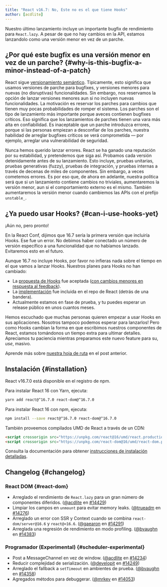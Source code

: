 ```yaml
---
title: "React v16.7: No, Este no es el que tiene Hooks"
author: [acdlite]
---
```


Nuestro último lanzamiento incluye un importante bugfix de rendimiento para `React.lazy`. A pesar de que no hay cambios en la API, estamos lanzandolo como una versión menor en vez de un parche.

## ¿Por qué este bugfix es una versión menor en vez de un parche? {#why-is-this-bugfix-a-minor-instead-of-a-patch}

React sigue [versionamiento semántico](/docs/faq-versioning.html). Tipicamente, esto significa que usamos versiones de parche para bugfixes, y versiones menores para nuevas (no disruptivas) funcionalidades. Sin embargo, nos reservamos la opción de lanzar versiones menores aun si no incluyen nuevas funcionalidades. La motivación es reservar los parches para cambios que tienen muy pocas probabilidades de romper el sistema. Los parches son el tipo de lanzamiento más importante porque aveces contienen bugfixes críticos. Eso significa que los lanzamientos de parches tienen una vara más alta en confiabilidad. Es inaceptable que un parche introduzca errores, porque si las personas empiezan a desconfiar de los parches, nuestra habilidad de arreglar bugfixes críticos se verá comprometida — por ejemplo, arreglar una vulnerabilidad de seguridad.

Nunca hemos querido lanzar errores. React se ha ganado una reputación por su estabilidad, y pretendemos que siga así. Probamos cada versión detenidamente antes de su lanzamiento. Esto incluye, pruebas unitarias, pruebas generativas (fuzzy), pruebas de integración, y pruebas internas a través de decenas de miles de componentes. Sin embargo, a veces cometemos errores. Es por eso que, de ahora en adelante, nuestra política será que si un lanzamiento contiene cambios no triviales, aumentaremos la versión menor, aun si el comportamiento externo es el mismo. También aumentaremos la versión menor cuando cambiemos las APIs con el prefijo `unstable_`.

## ¿Ya puedo usar Hooks? {#can-i-use-hooks-yet}

¡Aún no, pero pronto!

En la React Conf, dijimos que 16.7 sería la primera versión que incluiría Hooks. Ese fue un error. No debimos haber conectado un número de versión específico a una funcionalidad que no habíamos lanzado. Evitaremos esto en el futuro.

Aunque 16.7 no incluye Hooks, por favor no infieras nada sobre el tiempo en el que vamos a lanzar Hooks. Nuestros planes para Hooks no han cambiado:

- La [propuesta de Hooks](https://github.com/reactjs/rfcs/pull/68) fue aceptada ([con cambios menores en respuesta al feedback](https://github.com/reactjs/rfcs/pull/68#issuecomment-439314884)).
- La [implementación](https://github.com/facebook/react/commit/7bee9fbdd49aa5b9365a94b0ddf6db04bc1bf51c) fue incluida en el repo de React (detrás de una bandera).
- Actualmente estamos en fase de prueba, y tu puedes esperar un release público en unos cuantos meses.

Hemos escuchado que muchas personas quieren empezar a usar Hooks en sus aplicaciones. Nosotros tampoco podemos esperar para lanzarlos! Pero como Hooks cambian la forma en que escribimos nuestros componentes de React, estamos tomándonos un tiempo extra para ultimar detalles. Apreciamos tu paciencia mientras preparamos este nuevo feature para su, *use*, masivo.

Aprende más sobre [nuestra hoja de ruta](/blog/2018/11/27/react-16-roadmap.html) en el post anterior.


## Instalación {#installation}

React v16.7.0 está disponible en el registro de npm.

Para instalar React 16 con Yarn, ejecuta:

```bash
yarn add react@^16.7.0 react-dom@^16.7.0
```

Para instalar React 16 con npm, ejecuta:

```bash
npm install --save react@^16.7.0 react-dom@^16.7.0
```

También proveemos compilados UMD de React a través de un CDN:

```html
<script crossorigin src="https://unpkg.com/react@16/umd/react.production.min.js"></script>
<script crossorigin src="https://unpkg.com/react-dom@16/umd/react-dom.production.min.js"></script>
```

Consulta la documentación para obtener [instrucciones de instalación detalladas](/docs/installation.html).

## Changelog {#changelog}

### React DOM {#react-dom}

* Arreglado el rendimiento de `React.lazy` para un gran número de componentes diferidos. ([@acdlite](http://github.com/acdlite) en [#14429](https://github.com/facebook/react/pull/14429))
* Limpiar los campos en `unmount` para evitar memory leaks. ([@trueadm](http://github.com/trueadm) en [#14276](https://github.com/facebook/react/pull/14276))
* Arreglado un error con SSR y Context cuando se combina `react-dom/server@16.6` y `react@<16.6`. ([@gaearon](http://github.com/gaearon) en [#14291](https://github.com/facebook/react/pull/14291))
* Arreglada una regresión de rendimiento en modo profiling. ([@bvaughn](http://github.com/bvaughn) en [#14383](https://github.com/facebook/react/pull/14383))

### Programador (Experimental) {#scheduler-experimental}

* Post a MessageChannel en vez de window. ([@acdlite](http://github.com/acdlite) en [#14234](https://github.com/facebook/react/pull/14234))
* Reducir complejidad de serialización. ([@developit](http://github.com/developit) en [#14249](https://github.com/facebook/react/pull/14249))
* Arreglado el fallback a `setTimeout` en ambientes de prueba. ([@bvaughn](http://github.com/bvaughn) en [#14358](https://github.com/facebook/react/pull/14358))
* Agregados métodos para debuggerar. ([@mrkev](http://github.com/mrkev) en [#14053](https://github.com/facebook/react/pull/14053))
